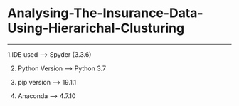 # Analysing-The-Insurance-Data-Using-Hierarichal-Clusturing
---------------------------------------------------------------------

1.IDE used --> Spyder (3.3.6)

2. Python Version --> Python 3.7

3. pip version --> 19.1.1

4. Anaconda --> 4.7.10
